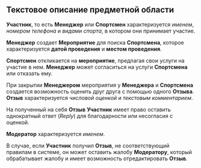## Текстовое описание предметной области

**Участник**, то есть **Менеджер** или **Спортсмен** характеризуется *именем*, *номером телефона* и *видами спорта*, в котором они принимает участие. 

**Менеджер** создает **Мероприятие** для поиска **Спортсмена**, которое характеризуется **датой проведения** и **местом проведения**. 

**Спортсмен** откликается на **мероприятие**, предлагая свои услуги на участие в нем. **Менеджер** может согласиться на услуги **Спортсмена** или отказать ему. 

При закрытии **Менеджером** мероприятия у **Менеджера** и **Спортсмена** создается возможность оценить друг друга с помощью одного **Отзыва**. **Отзыв** характеризуется *числовой оценкой* и *текстовым комментарием*.

На полученный на себя **Отзыв** **Участник** имеет право оставить однократный ответ (*Reply*) для благодарности или несогласия с оценкой. 

**Модератор** характеризуется *именем*.

В случае, если **Участник** получил **Отзыв**, не соответствующий правилам в системе, он может оставить жалобу **Модератору**, который обрабатывает жалобу и имеет возможность отредактировать **Отзыв**.

